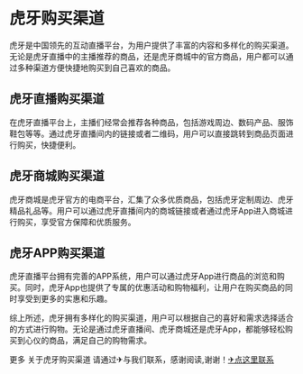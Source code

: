 # 虎牙购买渠道

虎牙是中国领先的互动直播平台，为用户提供了丰富的内容和多样化的购买渠道。无论是虎牙直播中的主播推荐的商品，还是虎牙商城中的官方商品，用户都可以通过多种渠道方便快捷地购买到自己喜欢的商品。

## 虎牙直播购买渠道

在虎牙直播平台上，主播们经常会推荐各种商品，包括游戏周边、数码产品、服饰鞋包等等。通过虎牙直播间内的链接或者二维码，用户可以直接跳转到商品页面进行购买，快捷便利。

## 虎牙商城购买渠道

虎牙商城是虎牙官方的电商平台，汇集了众多优质商品，包括虎牙定制周边、虎牙精品礼品等。用户可以通过虎牙直播间内的商城链接或者通过虎牙App进入商城进行购买，享受官方保障和优质服务。

## 虎牙APP购买渠道

虎牙直播平台拥有完善的APP系统，用户可以通过虎牙App进行商品的浏览和购买。同时，虎牙App也提供了专属的优惠活动和购物福利，让用户在购买商品的同时享受到更多的实惠和乐趣。

综上所述，虎牙拥有多样化的购买渠道，用户可以根据自己的喜好和需求选择适合的方式进行购物。无论是通过虎牙直播间、虎牙商城还是虎牙App，都能够轻松购买到心仪的商品，满足自己的购物需求。

更多 关于虎牙购买渠道 请通过✈与我们联系，感谢阅读,谢谢！[✈点这里联系](https://ads.k02.cc)
